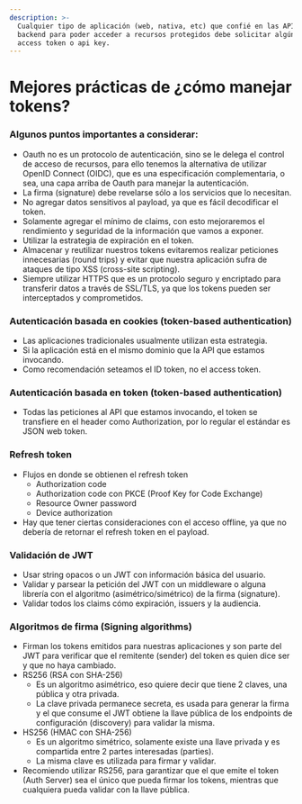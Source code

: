 ```yaml
---
description: >-
  Cualquier tipo de aplicación (web, nativa, etc) que confié en las APIs en el
  backend para poder acceder a recursos protegidos debe solicitar algún tipo de
  access token o api key.
---
```


# Mejores prácticas de ¿cómo manejar tokens?

### **Algunos puntos importantes a considerar:**

* Oauth no es un protocolo de autenticación, sino se le delega el control de acceso de recursos, para ello tenemos la alternativa de utilizar OpenID Connect \(OIDC\), que es una especificación complementaria, o sea, una capa arriba de Oauth para manejar la autenticación.
* La firma \(signature\) debe revelarse sólo a los servicios que lo necesitan.
* No agregar datos sensitivos al payload, ya que es fácil decodificar el token.
* Solamente agregar el mínimo de claims, con esto mejoraremos el rendimiento y seguridad de la información que vamos a exponer.
* Utilizar la estrategia de expiración en el token.
* Almacenar y reutilizar nuestros tokens evitaremos realizar peticiones innecesarias \(round trips\) y evitar que nuestra aplicación sufra de ataques de tipo XSS \(cross-site scripting\).
* Siempre utilizar HTTPS que es un protocolo seguro y encriptado para transferir datos a través de SSL/TLS,  ya que los tokens pueden ser interceptados y comprometidos.

### Autenticación basada en cookies \(token-based authentication\)

* Las aplicaciones tradicionales usualmente utilizan esta estrategia.
* Si la aplicación está en el mismo dominio que la API que estamos invocando.
* Como recomendación seteamos el ID token, no el access token.

### Autenticación basada en token \(token-based authentication\)

* Todas las peticiones al API que estamos invocando, el token se transfiere en el header como Authorization, por lo regular el estándar es JSON web token.

### Refresh token

* Flujos en donde se obtienen el refresh token
  * Authorization code
  * Authorization code con PKCE \(Proof Key for Code Exchange\)
  * Resource Owner password
  * Device authorization
* Hay que tener ciertas consideraciones con el acceso offline, ya que no debería de retornar el refresh token en el payload.

### Validación de JWT

* Usar string opacos o un JWT con información básica del usuario.
* Validar y parsear la petición del JWT con un middleware o alguna librería con el algoritmo \(asimétrico/simétrico\) de la firma \(signature\).
* Validar todos los claims cómo expiración, issuers y la audiencia.

### Algoritmos de firma \(Signing algorithms\)

* Firman los tokens emitidos para nuestras aplicaciones y son parte del JWT para verificar que el remitente \(sender\) del token es quien dice ser y que no haya cambiado.
* RS256 \(RSA con SHA-256\)
  * Es un algoritmo asimétrico, eso quiere decir que tiene 2 claves, una pública y otra privada.
  * La clave privada permanece secreta, es usada para generar la firma y el que consume el JWT obtiene la llave pública de los endpoints de configuración \(discovery\) para validar la misma.
* HS256 \(HMAC con SHA-256\)
  * Es un algoritmo simétrico, solamente existe una llave privada y es compartida entre 2 partes interesadas \(parties\).
  * La misma clave es utilizada para firmar y validar.
* Recomiendo utilizar RS256, para garantizar que el que emite el token \(Auth Server\) sea el único que pueda firmar los tokens, mientras que cualquiera pueda validar con la llave pública.



